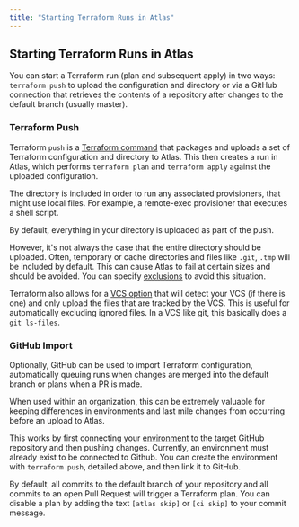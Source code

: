 ```yaml
---
title: "Starting Terraform Runs in Atlas"
---
```


## Starting Terraform Runs in Atlas

You can start a Terraform run (plan and subsequent apply) in two ways: `terraform push`
to upload the configuration and directory or via a GitHub connection that retrieves
the contents of a repository after changes to the default branch (usually
master).

### Terraform Push

Terraform `push` is a [Terraform command](https://terraform.io/docs/commands/push.html)
that packages and uploads a set of Terraform configuration and directory to Atlas. This then creates a run
in Atlas, which performs `terraform plan` and `terraform apply` against the uploaded
configuration.

The directory is included in order to run any associated provisioners,
that might use local files. For example, a remote-exec provisioner
that executes a shell script.

By default, everything in your directory is uploaded as part of the push.

However, it's not always the case that the entire directory should be uploaded. Often,
temporary or cache directories and files like `.git`, `.tmp` will be included by default. This
can cause Atlas to fail at certain sizes and should be avoided. You can
specify [exclusions](https://terraform.io/docs/commands/push.html) to avoid this situation.

Terraform also allows for a [VCS option](https://terraform.io/docs/commands/push.html#_vcs_true)
that will detect your VCS (if there is one) and only upload the files that are tracked by the VCS. This is
useful for automatically excluding ignored files. In a VCS like git, this
basically does a `git ls-files`.


### GitHub Import

Optionally, GitHub can be used to import Terraform configuration,
automatically queuing runs when changes are merged into the default branch
or plans when a PR is made.

When used within an organization, this can be extremely valuable for keeping
differences in environments and last mile changes from occurring before an
upload to Atlas.

This works by first connecting your [environment](/help/glossary#environment) to the target
GitHub repository and then pushing changes. Currently, an environment
must already exist to be connected to Github. You can create the environment
with `terraform push`, detailed above, and then link it to GitHub.

By default, all commits to the default branch of your repository and all commits
to an open Pull Request will trigger a Terraform plan. You can disable a plan by
adding the text `[atlas skip]` or `[ci skip]` to your commit message.

